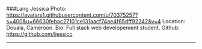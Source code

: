 ###Lang Jessica
Photo: https://avatars1.githubusercontent.com/u/70375257?s=400&u=66630febac27101ce131aacf74ae4f65dff92242&v=4
Location: Douala, Cameroon.
Bio: Full stack web developement student.
Github: https://github.com/ljessicc
***
